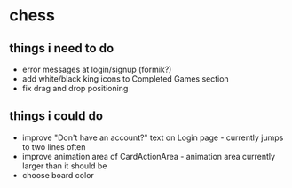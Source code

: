 # chess

## things i need to do
- error messages at login/signup (formik?)
- add white/black king icons to Completed Games section
- fix drag and drop positioning

## things i could do
- improve "Don't have an account?" text on Login page - currently jumps to two lines often
- improve animation area of CardActionArea - animation area currently larger than it should be
- choose board color

